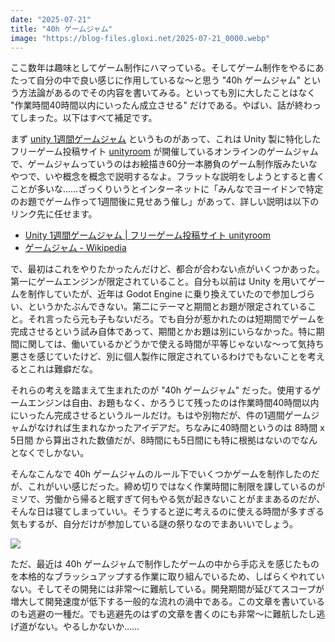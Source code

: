```yaml
---
date: "2025-07-21"
title: "40h ゲームジャム"
image: "https://blog-files.gloxi.net/2025-07-21_0000.webp"
---
```


ここ数年は趣味としてゲーム制作にハマっている。そしてゲーム制作をやるにあたって自分の中で良い感じに作用しているな～と思う "40h ゲームジャム" という方法論があるのでその内容を書いてみる。といっても別に大したことはなく "作業時間40時間以内にいったん成立させる" だけである。やばい、話が終わってしまった。以下はすべて補足です。

まず [unity 1週間ゲームジャム](https://unityroom.com/unity1weeks) というものがあって、これは Unity 製に特化したフリーゲーム投稿サイト [unityroom](https://unityroom.com/) が開催しているオンラインのゲームジャムで、ゲームジャムっていうのはお絵描き60分一本勝負のゲーム制作版みたいなやつで、いや概念を概念で説明するなよ。フラットな説明をしようとすると書くことが多いな……ざっくりいうとインターネットに「みんなでヨーイドンで特定のお題でゲーム作って1週間後に見せあう催し」があって、詳しい説明は以下のリンク先に任せます。

- [Unity 1週間ゲームジャム | フリーゲーム投稿サイト unityroom](https://unityroom.com/unity1weeks)
- [ゲームジャム - Wikipedia](https://ja.wikipedia.org/wiki/%E3%82%B2%E3%83%BC%E3%83%A0%E3%82%B8%E3%83%A3%E3%83%A0)

で、最初はこれをやりたかったんだけど、都合が合わない点がいくつかあった。第一にゲームエンジンが限定されていること。自分も以前は Unity を用いてゲームを制作していたが、近年は Godot Engine に乗り換えていたので参加しづらい、というかたぶんできない。第二にテーマと期間とお題が限定されていること。それ言ったら元も子もないだろ。でも自分が惹かれたのは短期間でゲームを完成させるという試み自体であって、期間とかお題は別にいらなかった。特に期間に関しては、働いているかどうかで使える時間が平等じゃないな～って気持ち悪さを感じていたけど、別に個人製作に限定されているわけでもないことを考えるとこれは難癖だな。

それらの考えを踏まえて生まれたのが "40h ゲームジャム" だった。使用するゲームエンジンは自由、お題もなく、かろうじて残ったのは作業時間40時間以内にいったん完成させるというルールだけ。もはや別物だが、件の1週間ゲームジャムがなければ生まれなかったアイデアだ。ちなみに40時間というのは 8時間 x 5日間 から算出された数値だが、8時間にも5日間にも特に根拠はないのでなんとなくでしかない。

そんなこんなで 40h ゲームジャムのルール下でいくつかゲームを制作したのだが、これがいい感じだった。締め切りではなく作業時間に制限を課しているのがミソで、労働から帰ると眠すぎて何もやる気が起きないことがままあるのだが、そんな日は寝てしまっていい。そうすると逆に考えるのに使える時間が多すぎる気もするが、自分だけが参加している謎の祭りなのでまあいいでしょう。

![](https://blog-files.gloxi.net/2025-07-21_0001.webp)

ただ、最近は 40h ゲームジャムで制作したゲームの中から手応えを感じたものを本格的なブラッシュアップする作業に取り組んでいるため、しばらくやれていない。そしてその開発には非常～に難航している。開発期間が延びてスコープが増大して開発速度が低下する一般的な流れの渦中である。この文章を書いているのも逃避の一種だ。でも逃避先のはずの文章を書くのにも非常～に難航したし逃げ道がない。やるしかないか……
